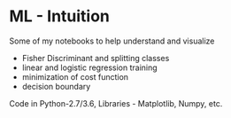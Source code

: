 # ML - Intuition
Some of my notebooks to help understand and visualize 
  * Fisher Discriminant and splitting classes
  * linear and logistic regression training
  * minimization of cost function
  * decision boundary

Code in Python-2.7/3.6, Libraries - Matplotlib, Numpy, etc.
